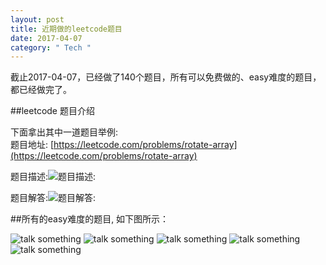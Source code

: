 ```yaml
---
layout: post
title: 近期做的leetcode题目
date: 2017-04-07
category: " Tech "
---
```


截止2017-04-07，已经做了140个题目，所有可以免费做的、easy难度的题目，都已经做完了。

##leetcode 题目介绍

下面拿出其中一道题目举例:   
题目地址: [https://leetcode.com/problems/rotate-array](https://leetcode.com/problems/rotate-array)    

题目描述:![题目描述:](http://coolawk.com/images/leetcode_example_subject.png "fish")     

    
题目解答:![题目解答:](http://coolawk.com/images/leetcode_example_resolution.png "fish")

##所有的easy难度的题目, 如下图所示：    

![talk something](http://coolawk.com/images/leetcode_easy_1.png "fish")
![talk something](http://coolawk.com/images/leetcode_easy_2.png "fish")
![talk something](http://coolawk.com/images/leetcode_easy_3.png "fish")
![talk something](http://coolawk.com/images/leetcode_easy_4.png "fish")
![talk something](http://coolawk.com/images/leetcode_easy_5.png "fish")


